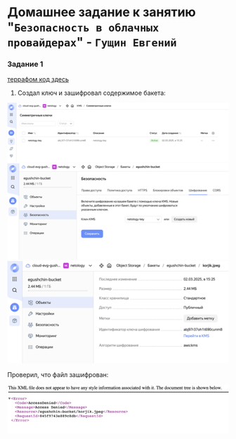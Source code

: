 # Домашнее задание к занятию "`Безопасность в облачных провайдерах`" - `Гущин Евгений`

### Задание 1

[террафом код здесь](./src)

1. Cоздал ключ и зашифровал содержимое бакета:

![task2](../../img/21-cloud/HW3/task4.png)
![task2](../../img/21-cloud/HW3/task1.png)
![task2](../../img/21-cloud/HW3/task2.png)

Проверил, что файл зашифрован:

![task2](../../img/21-cloud/HW3/task3.png)

